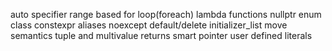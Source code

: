auto specifier
range based for loop(foreach)
lambda functions
nullptr
enum class
constexpr
aliases
noexcept
default/delete
initializer_list
move semantics
tuple and multivalue returns
smart pointer
user defined literals
